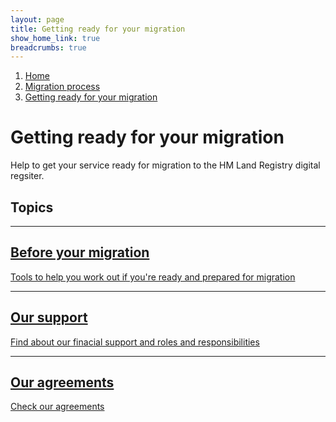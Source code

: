 ```yaml
---
layout: page
title: Getting ready for your migration
show_home_link: true
breadcrumbs: true
---
```

<div class='navbar-breadcrumbs-wrapper-grey'>
  <div class='navbar-breadcrumbs'>
    <ol>
      <li><a href='/local-land-charges/'>Home</a></li>
      <li><a href='/local-land-charges/migration'>Migration process</a></li>
      <li><a href='getting-ready'>Getting ready for your migration</a></li>
    </ol>
  </div>
</div>

<main id="content" class='no-margin'>
  <div class='breadcrumb-bar-wrapper'>
    <div class='breadcrumb-bar'>
      <h1 class="heading-xlarge">Getting ready for your migration</h1>
      <p>Help to get your service ready for migration to the HM Land Registry digital regsiter.</p>
    </div>
  </div>
  <div class='width-container'>
    <div class='column-two-thirds'>
    <h2 class='heading-medium'>Topics</h2>
      <div class='tile-table'>
        <div class='tiled-link'>
          <hr>
          <a href='before-migration'>
            <h2 class='heading-small'>Before your migration</h2>
            <span>Tools to help you work out if you're ready and prepared for migration</span>
          </a>
        </div>
        <div class='tiled-link'>
          <hr>
          <a href='our-support'>
            <h2 class='heading-small'>Our support</h2>
            <span>Find about our finacial support and roles and responsibilities</span>
          </a>
        </div>
        <div class='tiled-link'>
          <hr>
          <a href='our-agreements'>
            <h2 class='heading-small'>Our agreements</h2>
            <span>Check our agreements</span>
          </a>
        </div>
      </div>
    </div>
  </div>
</main>